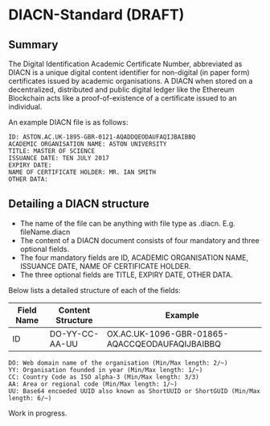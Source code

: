 # DIACN-Standard (DRAFT) 

## Summary

The Digital Identification Academic Certificate Number, abbreviated as DIACN is a unique digital content identifier for non-digital (in paper form) certificates issued by academic organisations. A DIACN when stored on a decentralized, distributed and public digital ledger like the Ethereum Blockchain acts like a proof-of-existence of a certificate issued to an individual.


An example DIACN file is as follows:

    ID: ASTON.AC.UK-1895-GBR-0121-AQADDQEODAUFAQIJBAIBBQ
    ACADEMIC ORGANISATION NAME: ASTON UNIVERSITY
    TITLE: MASTER OF SCIENCE
    ISSUANCE DATE: TEN JULY 2017
    EXPIRY DATE:
    NAME OF CERTIFICATE HOLDER: MR. IAN SMITH
    OTHER DATA:

## Detailing a DIACN structure
* The name of the file can be anything with file type as .diacn. E.g. fileName.diacn
* The content of a DIACN document consists of four mandatory and three optional fields.
* The four mandatory fields are ID, ACADEMIC ORGANISATION NAME, ISSUANCE DATE, NAME OF CERTIFICATE HOLDER.
* The three optional fields are TITLE, EXPIRY DATE, OTHER DATA.

Below lists a detailed structure of each of the fields:

Field Name  | Content Structure | Example
------------- | --------------  | -----------
ID  | DO-YY-CC-AA-UU  | OX.AC.UK-1096-GBR-01865-AQACCQEODAUFAQIJBAIBBQ
    
    DO: Web domain name of the organisation (Min/Max length: 2/~)
    YY: Organisation founded in year (Min/Max length: 1/~)
    CC: Country Code as ISO alpha-3 (Min/Max length: 3/3)
    AA: Area or regional code (Min/Max length: 1/~)
    UU: Base64 encoeded UUID also known as ShortUUID or ShortGUID (Min/Max length: 6/~)

Work in progress.
